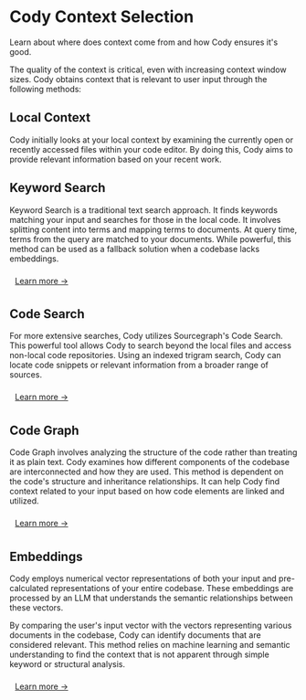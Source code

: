 <style>
  .demo{
    display: table;
    width: 25%;
    margin: 0.1rem;
    padding: 0.5rem 0.5rem;
    color: var(--text-color);
    border-radius: 4px;
    border: 1px solid var(--sidebar-nav-active-bg);
    padding: 0.5rem;
    padding-top: 0.5rem;
    background-color: var(--sidebar-nav-active-bg);
  }
</style>

# Cody Context Selection

<p class="subtitle">Learn about where does context come from and how Cody ensures it's good.</p>

The quality of the context is critical, even with increasing context window sizes. Cody obtains context that is relevant to user input through the following methods:

## Local Context

Cody initially looks at your local context by examining the currently open or recently accessed files within your code editor. By doing this, Cody aims to provide relevant information based on your recent work.

## Keyword Search

Keyword Search is a traditional text search approach. It finds keywords matching your input and searches for those in the local code. It involves splitting content into terms and mapping terms to documents. At query time, terms from the query are matched to your documents. While powerful, this method can be used as a fallback solution when a codebase lacks embeddings.

<div class="getting-started">
  <a class="demo text-center" target="_blank" href="https://docs.sourcegraph.com/cody/core-concepts/keyword-search">Learn more →</a>
</div>

## Code Search

For more extensive searches, Cody utilizes Sourcegraph's Code Search. This powerful tool allows Cody to search beyond the local files and access non-local code repositories. Using an indexed trigram search, Cody can locate code snippets or relevant information from a broader range of sources.

<div class="getting-started">
  <a class="demo text-center" target="_blank" href="https://docs.sourcegraph.com/code_search">Learn more →</a>
</div>

## Code Graph

Code Graph involves analyzing the structure of the code rather than treating it as plain text. Cody examines how different components of the codebase are interconnected and how they are used. This method is dependent on the code's structure and inheritance relationships. It can help Cody find context related to your input based on how code elements are linked and utilized.

<div class="getting-started">
  <a class="demo text-center" target="_blank" href="https://docs.sourcegraph.com/cody/core-concepts/code-graph">Learn more →</a>
</div>

## Embeddings

Cody employs numerical vector representations of both your input and pre-calculated representations of your entire codebase. These embeddings are processed by an LLM that understands the semantic relationships between these vectors.

By comparing the user's input vector with the vectors representing various documents in the codebase, Cody can identify documents that are considered relevant. This method relies on machine learning and semantic understanding to find the context that is not apparent through simple keyword or structural analysis.

<div class="getting-started">
  <a class="demo text-center" target="_blank" href="https://docs.sourcegraph.com/cody/core-concepts/embeddings">Learn more →</a>
</div>
